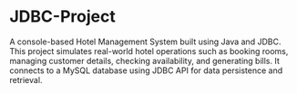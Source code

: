 # JDBC-Project
A console-based Hotel Management System built using Java and JDBC. This project simulates real-world hotel operations such as booking rooms, managing customer details, checking availability, and generating bills. It connects to a MySQL database using JDBC API for data persistence and retrieval.

